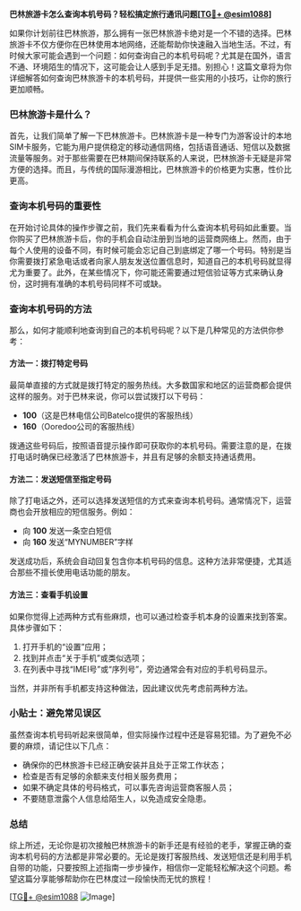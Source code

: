 **巴林旅游卡怎么查询本机号码？轻松搞定旅行通讯问题[[TG💪+ @esim1088](https://t.me/s/esim1088)]**

如果你计划前往巴林旅游，那么拥有一张巴林旅游卡绝对是一个不错的选择。巴林旅游卡不仅方便你在巴林使用本地网络，还能帮助你快速融入当地生活。不过，有时候大家可能会遇到一个问题：如何查询自己的本机号码呢？尤其是在国外，语言不通、环境陌生的情况下，这可能会让人感到手足无措。别担心！这篇文章将为你详细解答如何查询巴林旅游卡的本机号码，并提供一些实用的小技巧，让你的旅行更加顺畅。

### 巴林旅游卡是什么？

首先，让我们简单了解一下巴林旅游卡。巴林旅游卡是一种专门为游客设计的本地SIM卡服务，它能为用户提供稳定的移动通信网络，包括语音通话、短信以及数据流量等服务。对于那些需要在巴林期间保持联系的人来说，巴林旅游卡无疑是非常方便的选择。而且，与传统的国际漫游相比，巴林旅游卡的价格更为实惠，性价比更高。

### 查询本机号码的重要性

在开始讨论具体的操作步骤之前，我们先来看看为什么查询本机号码如此重要。当你购买了巴林旅游卡后，你的手机会自动注册到当地的运营商网络上。然而，由于每个人使用的设备不同，有时候可能会忘记自己到底绑定了哪一个号码。特别是当你需要拨打紧急电话或者向家人朋友发送位置信息时，知道自己的本机号码就显得尤为重要了。此外，在某些情况下，你可能还需要通过短信验证等方式来确认身份，这时拥有准确的本机号码同样不可或缺。

### 查询本机号码的方法

那么，如何才能顺利地查询到自己的本机号码呢？以下是几种常见的方法供你参考：

#### 方法一：拨打特定号码
最简单直接的方式就是拨打特定的服务热线。大多数国家和地区的运营商都会提供这样的服务。对于巴林来说，你可以尝试拨打以下号码：
- **100**（这是巴林电信公司Batelco提供的客服热线）
- **160**（Ooredoo公司的客服热线）

拨通这些号码后，按照语音提示操作即可获取你的本机号码。需要注意的是，在拨打电话时确保已经激活了巴林旅游卡，并且有足够的余额支持通话费用。

#### 方法二：发送短信至指定号码
除了打电话之外，还可以选择发送短信的方式来查询本机号码。通常情况下，运营商也会开放相应的短信服务。例如：
- 向 **100** 发送一条空白短信
- 向 **160** 发送“MYNUMBER”字样

发送成功后，系统会自动回复包含你本机号码的信息。这种方法非常便捷，尤其适合那些不擅长使用电话功能的朋友。

#### 方法三：查看手机设置
如果你觉得上述两种方式有些麻烦，也可以通过检查手机本身的设置来找到答案。具体步骤如下：
1. 打开手机的“设置”应用；
2. 找到并点击“关于手机”或类似选项；
3. 在列表中寻找“IMEI号”或“序列号”，旁边通常会有对应的手机号码显示。

当然，并非所有手机都支持这种做法，因此建议优先考虑前两种方法。

### 小贴士：避免常见误区

虽然查询本机号码听起来很简单，但实际操作过程中还是容易犯错。为了避免不必要的麻烦，请记住以下几点：
- 确保你的巴林旅游卡已经正确安装并且处于正常工作状态；
- 检查是否有足够的余额来支付相关服务费用；
- 如果不确定具体的号码格式，可以事先咨询运营商客服人员；
- 不要随意泄露个人信息给陌生人，以免造成安全隐患。

### 总结

综上所述，无论你是初次接触巴林旅游卡的新手还是有经验的老手，掌握正确的查询本机号码的方法都是非常必要的。无论是拨打客服热线、发送短信还是利用手机自带的功能，只要按照上述指南一步步操作，相信你一定能轻松解决这个问题。希望这篇分享能够帮助你在巴林度过一段愉快而无忧的旅程！

[[TG💪+ @esim1088](https://t.me/s/esim1088) ![Image](https://i.postimg.cc/4NQfJmqS/Snipaste-2025-05-13-00-14-12.png)]